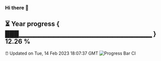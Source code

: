 ### Hi there 👋
⏳ Year progress { ███▁▁▁▁▁▁▁▁▁▁▁▁▁▁▁▁▁▁▁▁▁▁▁▁▁▁▁ } 12.26 %
---
⏰ Updated on Tue, 14 Feb 2023 18:07:37 GMT
![Progress Bar CI](https://github.com/Moyi321/Moyi321/workflows/Progress%20Bar%20CI/badge.svg)
